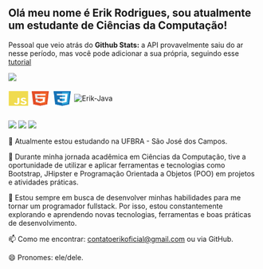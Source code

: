 ## Olá meu nome é Erik Rodrigues, sou atualmente um estudante de Ciências da Computação!

Pessoal que veio atrás do **Github Stats:** a API provavelmente saiu do ar nesse período,
mas você pode adicionar a sua própria, seguindo esse [tutorial](https://github.com/anuraghazra/github-readme-stats/blob/master/readme.md#deploy-on-your-own-vercel-instance)

<picture>
  <source
    srcset="https://github-readme-stats.vercel.app/api?username=Erik-Rodrigues-Pereira&show_icons=true&theme=dark"
    media="(prefers-color-scheme: dark)"
  />
  <source
    srcset="https://github-readme-stats.vercel.app/api?username=Erik-Rodrigues-Pereira&show_icons=true"
    media="(prefers-color-scheme: light), (prefers-color-scheme: no-preference)"
  />
  <img src="https://github-readme-stats.vercel.app/api?username=Erik-Rodrigues-Pereira&show_icons=true" />
</picture>



<div style="display: inline_block"><br>
  <img align="center" alt="Erik-Js" height="30" width="40" src="https://raw.githubusercontent.com/devicons/devicon/master/icons/javascript/javascript-plain.svg">
  <img align="center" alt="Erik-HTML" height="30" width="40" src="https://raw.githubusercontent.com/devicons/devicon/master/icons/html5/html5-original.svg">
  <img align="center" alt="Erik-CSS" height="30" width="40" src="https://raw.githubusercontent.com/devicons/devicon/master/icons/css3/css3-original.svg">
  <img align="center" alt="Erik-Java" height="30" width="40" src="https://cdn.jsdelivr.net/gh/devicons/devicon@latest/icons/java/java-original-wordmark.svg">
          
</div>
  
  ##
 
<div> 
  <a href="https://www.instagram.com/erik.cap9/" target="_blank"><img src="https://img.shields.io/badge/-Instagram-%23E4405F?style=for-the-badge&logo=instagram&logoColor=white" target="_blank"></a>
  <a href = "mailto:contatoerikoficial@gmail.com"><img src="https://img.shields.io/badge/-Gmail-%23333?style=for-the-badge&logo=gmail&logoColor=white" target="_blank"></a>
  <a href="https://www.linkedin.com/in/erik-rodrigues-24296b363/" target="_blank"><img src="https://img.shields.io/badge/-LinkedIn-%230077B5?style=for-the-badge&logo=linkedin&logoColor=white" target="_blank"></a> 
  
</div>

📘 Atualmente estou estudando na UFBRA - São José dos Campos.

📖 Durante minha jornada acadêmica em Ciências da Computação, tive a oportunidade de utilizar e aplicar ferramentas e tecnologias como Bootstrap, JHipster e Programação Orientada a Objetos (POO) em projetos e atividades práticas.

🤔 Estou sempre em busca de desenvolver minhas habilidades para me tornar um programador fullstack. Por isso, estou constantemente explorando e aprendendo novas tecnologias, ferramentas e boas práticas de desenvolvimento.

📫 Como me encontrar: contatoerikoficial@gmail.com ou via GitHub.

😄 Pronomes: ele/dele.
